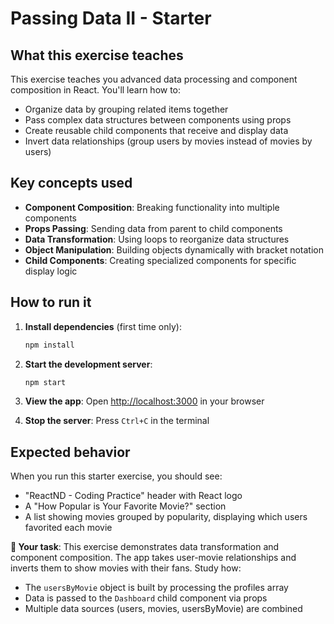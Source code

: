 # Passing Data II - Starter

## What this exercise teaches

This exercise teaches you advanced data processing and component composition in React. You'll learn how to:

- Organize data by grouping related items together
- Pass complex data structures between components using props
- Create reusable child components that receive and display data
- Invert data relationships (group users by movies instead of movies by users)

## Key concepts used

- **Component Composition**: Breaking functionality into multiple components
- **Props Passing**: Sending data from parent to child components
- **Data Transformation**: Using loops to reorganize data structures
- **Object Manipulation**: Building objects dynamically with bracket notation
- **Child Components**: Creating specialized components for specific display logic

## How to run it

1. **Install dependencies** (first time only):
   ```bash
   npm install
   ```

2. **Start the development server**:
   ```bash
   npm start
   ```

3. **View the app**: 
   Open [http://localhost:3000](http://localhost:3000) in your browser

4. **Stop the server**: Press `Ctrl+C` in the terminal

## Expected behavior

When you run this starter exercise, you should see:

- "ReactND - Coding Practice" header with React logo
- A "How Popular is Your Favorite Movie?" section
- A list showing movies grouped by popularity, displaying which users favorited each movie

**🎯 Your task**: This exercise demonstrates data transformation and component composition. The app takes user-movie relationships and inverts them to show movies with their fans. Study how:
- The `usersByMovie` object is built by processing the profiles array
- Data is passed to the `Dashboard` child component via props
- Multiple data sources (users, movies, usersByMovie) are combined
